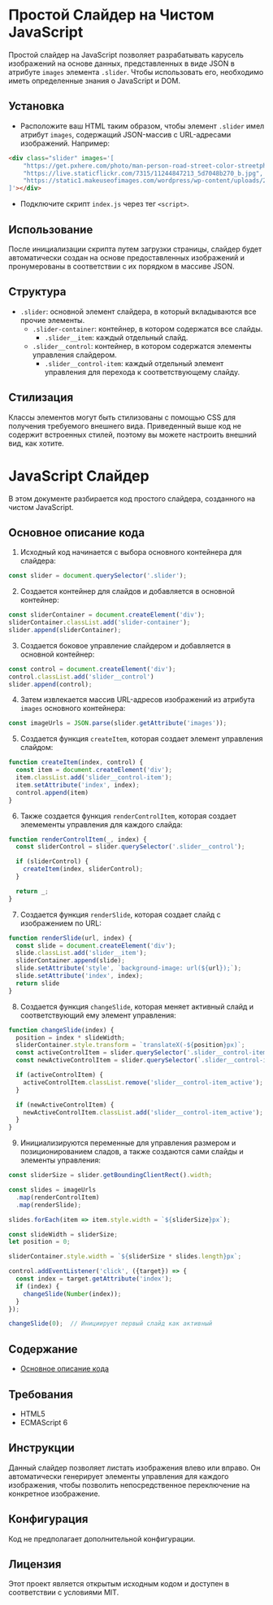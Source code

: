 # Простой Слайдер на Чистом JavaScript

Простой слайдер на JavaScript позволяет разрабатывать карусель изображений на основе данных, представленных в виде JSON в атрибуте `images` элемента `.slider`. Чтобы использовать его, необходимо иметь определенные знания о JavaScript и DOM.

## Установка

- Расположите ваш HTML таким образом, чтобы элемент `.slider` имел атрибут `images`, содержащий JSON-массив с URL-адресами изображений. Например:

```HTML
<div class="slider" images='[
    "https://get.pxhere.com/photo/man-person-road-street-color-streetphotography-candid-infrastructure-photograph-snapshot-berlin-streetphoto-leica-strase-strasenfotografie-leicaq-strasenfoto-streetpassionaward-chriscandid-schirrmacher-276714.jpg",
    "https://live.staticflickr.com/7315/11244847213_5d7048b270_b.jpg",
    "https://static1.makeuseofimages.com/wordpress/wp-content/uploads/2021/10/Cover-1.jpg"
]'></div>
```

- Подключите скрипт `index.js` через тег `<script>`.

## Использование

После инициализации скрипта путем загрузки страницы, слайдер будет автоматически создан на основе предоставленных изображений и пронумерованы в соответствии с их порядком в массиве JSON.

## Структура

- `.slider`: основной элемент слайдера, в который вкладываются все прочие элементы.
    - `.slider-container`: контейнер, в котором содержатся все слайды.
        - `.slider__item`: каждый отдельный слайд.
    - `.slider__control`: контейнер, в котором содержатся элементы управления слайдером.
        - `.slider__control-item`: каждый отдельный элемент управления для перехода к соответствующему слайду.

## Стилизация

Классы элементов могут быть стилизованы с помощью CSS для получения требуемого внешнего вида. Приведенный выше код не содержит встроенных стилей, поэтому вы можете настроить внешний вид, как хотите.

# JavaScript Слайдер

В этом документе разбирается код простого слайдера, созданного на чистом JavaScript.

## Основное описание кода

1. Исходный код начинается с выбора основного контейнера для слайдера:

```JavaScript
const slider = document.querySelector('.slider');
```

2. Создается контейнер для слайдов и добавляется в основной контейнер:

```JavaScript
const sliderContainer = document.createElement('div');
sliderContainer.classList.add('slider-container');
slider.append(sliderContainer);
```

3. Создается боковое управление слайдером и добавляется в основной контейнер:

```JavaScript
const control = document.createElement('div');
control.classList.add('slider__control')
slider.append(control);
```

4. Затем извлекается массив URL-адресов изображений из атрибута `images` основного контейнера:

```JavaScript
const imageUrls = JSON.parse(slider.getAttribute('images'));
```

5. Создается функция `createItem`, которая создает элемент управления слайдом:

```JavaScript
function createItem(index, control) {
  const item = document.createElement('div');
  item.classList.add('slider__control-item');
  item.setAttribute('index', index);
  control.append(item)
}
```

6. Также создается функция `renderControlItem`, которая создает элемементы управления для каждого слайда:

```JavaScript
function renderControlItem(_, index) {
  const sliderControl = slider.querySelector('.slider__control');

  if (sliderControl) {
    createItem(index, sliderControl);
  }

  return _;
}
```

7. Создается функция `renderSlide`, которая создает слайд с изображением по URL:

```JavaScript
function renderSlide(url, index) {
  const slide = document.createElement('div');
  slide.classList.add('slider__item');
  sliderContainer.append(slide);
  slide.setAttribute('style', `background-image: url(${url});`);
  slide.setAttribute('index', index);
  return slide
}
```

8. Создается функция `changeSlide`, которая меняет активный слайд и соответствующий ему элемент управления:

```JavaScript
function changeSlide(index) {
  position = index * slideWidth;
  sliderContainer.style.transform = `translateX(-${position}px)`;
  const activeControlItem = slider.querySelector('.slider__control-item_active');
  const newActiveControlItem = slider.querySelector(`.slider__control-item[index="${index}"]`);

  if (activeControlItem) {
    activeControlItem.classList.remove('slider__control-item_active');
  }

  if (newActiveControlItem) {
    newActiveControlItem.classList.add('slider__control-item_active');
  }
}
```

9. Инициализируются переменные для управления размером и позиционированием сладов, а также создаются сами слайды и элементы управления:

```JavaScript
const sliderSize = slider.getBoundingClientRect().width;

const slides = imageUrls
  .map(renderControlItem)
  .map(renderSlide);

slides.forEach(item => item.style.width = `${sliderSize}px`);

const slideWidth = sliderSize;
let position = 0;

sliderContainer.style.width = `${sliderSize * slides.length}px`;

control.addEventListener('click', ({target}) => {
  const index = target.getAttribute('index');
  if (index) {
    changeSlide(Number(index));
  }
});

changeSlide(0);  // Инициирует первый слайд как активный
```

## Содержание

- [Основное описание кода](#основное-описание-кода)

## Требования

- HTML5
- ECMAScript 6

## Инструкции

Данный слайдер позволяет листать изображения влево или вправо. Он автоматически генерирует элементы управления для каждого изображения, чтобы позволить непосредственное переключение на конкретное изображение.

## Конфигурация

Код не предполагает дополнительной конфигурации.


## Лицензия

Этот проект является открытым исходным кодом и доступен в соответствии с условиями MIT.